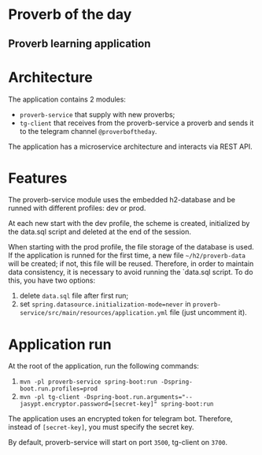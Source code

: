 # Proverb of the day

## Proverb learning application

# Architecture

The application contains 2 modules:
- `proverb-service` that supply with new proverbs;
- `tg-client` that receives from the proverb-service a proverb and sends it to the telegram channel `@proverboftheday`.

The application has a microservice architecture and interacts via REST API.

# Features

The proverb-service module uses the embedded h2-database and be runned with different profiles: dev or prod.

At each new start with the dev profile, the scheme is created, initialized by the data.sql script and deleted at the end of the session.

When starting with the prod profile, the file storage of the database is used. If the application is runned for the first time, a new file `~/h2/proverb-data` will be created; if not, this file will be reused. Therefore, in order to maintain data consistency, it is necessary to avoid running the `data.sql script. To do this, you have two options: 
1) delete `data.sql` file after first run;
2) set `spring.datasource.initialization-mode=never` in `proverb-service/src/main/resources/application.yml` file (just uncomment it).

# Application run

At the root of the application, run the following commands:
1) `mvn -pl proverb-service spring-boot:run -Dspring-boot.run.profiles=prod`
2) `mvn -pl tg-client -Dspring-boot.run.arguments="--jasypt.encryptor.password=[secret-key]" spring-boot:run`

The application uses an encrypted token for telegram bot. Therefore, instead of `[secret-key]`, you must specify the secret key.

By default, proverb-service will start on port `3500`, tg-client on `3700`.
